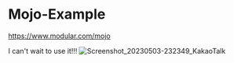 # Mojo-Example
https://www.modular.com/mojo
 
I can't wait to use it!!!
![Screenshot_20230503-232349_KakaoTalk](https://user-images.githubusercontent.com/68187536/235947967-c57ecacd-b59f-4bcf-967b-075b0eae5d46.jpg)
